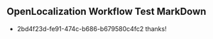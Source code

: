 ## OpenLocalization Workflow Test MarkDown
* 2bd4f23d-fe91-474c-b686-b679580c4fc2 thanks!

<!--HONumber=Aug16_HO1-->


